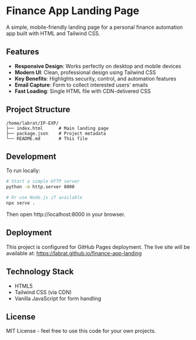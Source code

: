 # Finance App Landing Page

A simple, mobile-friendly landing page for a personal finance automation app built with HTML and Tailwind CSS.

## Features

- **Responsive Design**: Works perfectly on desktop and mobile devices
- **Modern UI**: Clean, professional design using Tailwind CSS
- **Key Benefits**: Highlights security, control, and automation features
- **Email Capture**: Form to collect interested users' emails
- **Fast Loading**: Single HTML file with CDN-delivered CSS

## Project Structure

```
/home/labrat/IP-EXP/
├── index.html      # Main landing page
├── package.json    # Project metadata
└── README.md       # This file
```

## Development

To run locally:

```bash
# Start a simple HTTP server
python -m http.server 8000

# Or use Node.js if available
npx serve .
```

Then open http://localhost:8000 in your browser.

## Deployment

This project is configured for GitHub Pages deployment. The live site will be available at:
https://labrat.github.io/finance-app-landing

## Technology Stack

- HTML5
- Tailwind CSS (via CDN)
- Vanilla JavaScript for form handling

## License

MIT License - feel free to use this code for your own projects.
